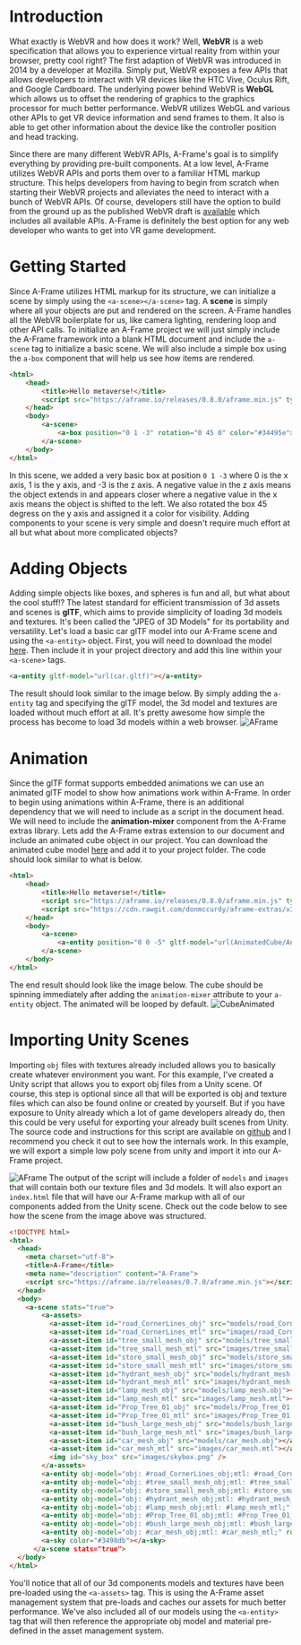 # Introduction
What exactly is WebVR and how does it work? Well, **WebVR** is a web specification that allows you to experience virtual reality from within your browser, pretty cool right? The first adaption of WebVR was introduced in 2014 by a developer at Mozilla. Simply put, WebVR exposes a few APIs that allows developers to interact with VR devices like the HTC Vive, Oculus Rift, and Google Cardboard. The underlying power behind WebVR is **WebGL** which allows us to offset the rendering of graphics to the graphics processor for much better performance. WebVR utilizes WebGL and various other APIs to get VR device information and send frames to them. It also is able to get other information about the device like the controller position and head tracking.

Since there are many different WebVR APIs, A-Frame's goal is to simplify everything by providing pre-built components. At a low level, A-Frame utilizes WebVR APIs and ports them over to a familiar HTML markup structure. This helps developers from having to begin from scratch when starting their WebVR projects and alleviates the need to interact with a bunch of WebVR APIs. Of course, developers still have the option to build from the ground up as the published WebVR draft is [available](https://immersive-web.github.io/webvr/spec/1.1/) which includes all available APIs. A-Frame is definitely the best option for any web developer who wants to get into VR game development.

# Getting Started
Since A-Frame utilizes HTML markup for its structure, we can initialize a scene by simply using the `<a-scene></a-scene>` tag. A **scene** is simply where all your objects are put and rendered on the screen. A-Frame handles all the WebVR boilerplate for us, like camera lighting, rendering loop and other API calls. To initialize an A-Frame project we will just simply include the A-Frame framework into a blank HTML document and include the `a-scene` tag to initialize a basic scene. We will also include a simple box using the `a-box` component that will help us see how items are rendered.

```html
<html>
	<head>
		<title>Hello metaverse!</title>
		<script src="https://aframe.io/releases/0.8.0/aframe.min.js" type="text/javascript"></script>
	</head>
	<body>
		<a-scene>
			<a-box position="0 1 -3" rotation="0 45 0" color="#34495e"></a-box>
		</a-scene>
	</body>
</html>
```
In this scene, we added a very basic box at position `0 1 -3` where 0 is the x axis, 1 is the y axis, and -3 is the z axis. A negative value in the z axis means the object extends in and appears closer where a negative value in the x axis means the object is shifted to the left.  We also rotated the box 45 degress on the y axis and assigned it a color for visibility. Adding components to your scene is very simple and doesn't require much effort at all but what about more complicated objects?
# Adding Objects
Adding simple objects like boxes, and spheres is fun and all, but what about the cool stuff!? The latest standard for efficient transmission of 3d assets and scenes is **glTF**, which aims to provide simplicity of loading 3d models and textures. It's been called the "JPEG of 3D Models" for its portability and versatility. Let's load a basic car glTF model into our A-Frame scene and using the `<a-entity>` object. First, you will need to download the model [here](https://christiangomez.me). Then include it in your project directory and add this line within your `<a-scene>` tags.
```html
<a-entity gltf-model="url(car.gltf)"></a-entity>
```
The result should look similar to the image below. By simply adding the `a-entity` tag and specifying the glTF model, the 3d model and textures are loaded without much effort at all. It's pretty awesome how simple the process has become to load 3d models within a web browser.
![AFrame](https://res.cloudinary.com/cinemate/image/upload/v1520804211/frame-_vkdiz5.png)
# Animation
Since the glTF format supports embedded animations we can use an animated glTF model to show how animations work within A-Frame. In order to begin using animations within A-Frame, there is an additional dependency that we will need to include as a script in the document head. We will need to include the **animation-mixer** component from the A-Frame extras library. Lets add the A-Frame extras extension to our document and include an animated cube object in our project. You can download the animated cube model [here](https://christiangomez.me) and add it to your project folder. The code should look similar to what is below.
```html
<html>
	<head>
		<title>Hello metaverse!</title>
		<script src="https://aframe.io/releases/0.8.0/aframe.min.js" type="text/javascript"></script>
		<script src="https://cdn.rawgit.com/donmccurdy/aframe-extras/v3.13.1/dist/aframe-extras.min.js"></script>
	</head>
	<body>
		<a-scene>
			<a-entity position="0 0 -5" gltf-model="url(AnimatedCube/AnimatedCube.gltf)" animation-mixer></a-entity>
		</a-scene>
	</body>
</html>
```
The end result should look like the image below. The cube should be spinning immediately after adding the `animation-mixer` attribute to your `a-entity` object. The animated will be looped by default.
![CubeAnimated](https://res.cloudinary.com/cinemate/image/upload/v1520875072/animated_cube_xx52zz.gif)
# Importing Unity Scenes
Importing `obj` files with textures already included allows you to basically create whatever environment you want.  For this example, I've created a Unity script that allows you to export obj files from a Unity scene. Of course, this step is optional since all that will be exported is obj and texture files which can also be found online or created by yourself. But if you have exposure to Unity already which a lot of game developers already do, then this could be very useful for exporting your already built scenes from Unity. The source code and instructions for this script are available on [github](https://github.com/chr8993/AFrameExporter) and I recommend you check it out to see how the internals work. In this example, we will export a simple low poly scene from unity and import it into our A-Frame project.

![AFrame](https://res.cloudinary.com/cinemate/image/upload/w_1000,c_fill/v1520656106/frame-chrome-mac_1_xas7iu.png)
The output of the script will include a folder of `models` and `images` that will contain both our texture files and 3d models. It will also export an `index.html` file that will have our A-Frame markup with all of our components added from the Unity scene. Check out the code below to see how the scene from the image above was structured.
```html
<!DOCTYPE html>
<html>
  <head>
    <meta charset="utf-8">
    <title>A-Frame</title>
    <meta name="description" content="A-Frame">
    <script src="https://aframe.io/releases/0.7.0/aframe.min.js"></script>
  </head>
  <body>
    <a-scene stats="true">
        <a-assets>
          <a-asset-item id="road_CornerLines_obj" src="models/road_CornerLines_mesh1.obj"></a-asset-item>
          <a-asset-item id="road_CornerLines_mtl" src="images/road_CornerLines_mesh1.mtl"></a-asset-item>
          <a-asset-item id="tree_small_mesh_obj" src="models/tree_small_mesh.obj"></a-asset-item>
          <a-asset-item id="tree_small_mesh_mtl" src="images/tree_small_mesh.mtl"></a-asset-item>
          <a-asset-item id="store_small_mesh_obj" src="models/store_small_mesh.obj"></a-asset-item>
          <a-asset-item id="store_small_mesh_mtl" src="images/store_small_mesh.mtl"></a-asset-item>
          <a-asset-item id="hydrant_mesh_obj" src="models/hydrant_mesh.obj"></a-asset-item>
          <a-asset-item id="hydrant_mesh_mtl" src="images/hydrant_mesh.mtl"></a-asset-item>
          <a-asset-item id="lamp_mesh_obj" src="models/lamp_mesh.obj"></a-asset-item>
          <a-asset-item id="lamp_mesh_mtl" src="images/lamp_mesh.mtl"></a-asset-item>
          <a-asset-item id="Prop_Tree_01_obj" src="models/Prop_Tree_01.obj"></a-asset-item>
          <a-asset-item id="Prop_Tree_01_mtl" src="images/Prop_Tree_01.mtl"></a-asset-item>
          <a-asset-item id="bush_large_mesh_obj" src="models/bush_large_mesh.obj"></a-asset-item>
          <a-asset-item id="bush_large_mesh_mtl" src="images/bush_large_mesh.mtl"></a-asset-item>
          <a-asset-item id="car_mesh_obj" src="models/car_mesh.obj"></a-asset-item>
          <a-asset-item id="car_mesh_mtl" src="images/car_mesh.mtl"></a-asset-item>
          <img id="sky_box" src="images/skybox.png" />
        </a-assets>
        <a-entity obj-model="obj: #road_CornerLines_obj;mtl: #road_CornerLines_mtl;" ></a-entity>
        <a-entity obj-model="obj: #tree_small_mesh_obj;mtl: #tree_small_mesh_mtl;" ></a-entity>
        <a-entity obj-model="obj: #store_small_mesh_obj;mtl: #store_small_mesh_mtl;" ></a-entity>
        <a-entity obj-model="obj: #hydrant_mesh_obj;mtl: #hydrant_mesh_mtl;" ></a-entity>
        <a-entity obj-model="obj: #lamp_mesh_obj;mtl: #lamp_mesh_mtl;" ></a-entity>
        <a-entity obj-model="obj: #Prop_Tree_01_obj;mtl: #Prop_Tree_01_mtl;" ></a-entity>
        <a-entity obj-model="obj: #bush_large_mesh_obj;mtl: #bush_large_mesh_mtl;" ></a-entity>
        <a-entity obj-model="obj: #car_mesh_obj;mtl: #car_mesh_mtl;" rotation="0 -90 0" ></a-entity>
        <a-sky color="#3498db"></a-sky>
      </a-scene stats="true">
  </body>
</html>
```
You'll notice that all of our 3d components models and textures have been pre-loaded using the `<a-assets>` tag. This is using the A-Frame asset management system that pre-loads and caches our assets for much better performance. We've also included all of our models using the `<a-entity>` tag that will then reference the appropriate obj model and material pre-defined in the asset management system.
